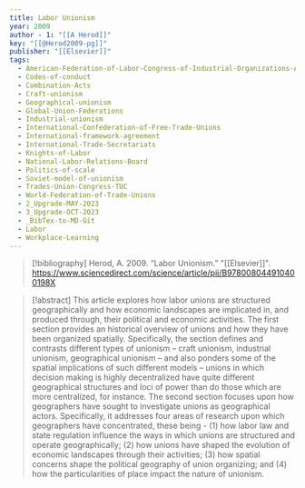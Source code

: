 ```yaml
---
title: Labor Unionism
year: 2009
author - 1: "[[A Herod]]"
key: "[[@Herod2009-pg]]"
publisher: "[[Elsevier]]"
tags:
  - American-Federation-of-Labor-Congress-of-Industrial-Organizations-AFL-CIO
  - Codes-of-conduct
  - Combination-Acts
  - Craft-unionism
  - Geographical-unionism
  - Global-Union-Federations
  - Industrial-unionism
  - International-Confederation-of-Free-Trade-Unions
  - International-framework-agreement
  - International-Trade-Secretariats
  - Knights-of-Labor
  - National-Labor-Relations-Board
  - Politics-of-scale
  - Soviet-model-of-unionism
  - Trades-Union-Congress-TUC
  - World-Federation-of-Trade-Unions
  - 2_Upgrade-MAY-2023
  - 3_Upgrade-OCT-2023
  - _BibTex-to-MD-Git
  - Labor
  - Workplace-Learning
---
```


> [!bibliography]
> Herod, A. 2009. “Labor Unionism.” "[[Elsevier]]". https://www.sciencedirect.com/science/article/pii/B978008044910400198X

> [!abstract]
> This article explores how labor unions are structured geographically and how economic landscapes are implicated in, and produced through, their political and economic activities. The first section provides an historical overview of unions and how they have been organized spatially. Specifically, the section defines and contrasts different types of unionism – craft unionism, industrial unionism, geographical unionism – and also ponders some of the spatial implications of such different models – unions in which decision making is highly decentralized have quite different geographical structures and loci of power than do those which are more centralized, for instance. The second section focuses upon how geographers have sought to investigate unions as geographical actors. Specifically, it addresses four areas of research upon which geographers have concentrated, these being -  (1) how labor law and state regulation influence the ways in which unions are structured and operate geographically; (2) how unions have shaped the evolution of economic landscapes through their activities; (3) how spatial concerns shape the political geography of union organizing; and (4) how the particularities of place impact the nature of unionism.